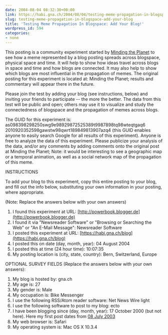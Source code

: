 ```yaml
---
date: 2004-08-04 08:32:30+00:00
link: https://habi.gna.ch/2004/08/04/testing-meme-propagation-in-blogspace-add-your-blog/
slug: testing-meme-propagation-in-blogspace-add-your-blog
title: 'Testing Meme Propagation In Blogspace: Add Your Blog!'
wordpress_id: 594
categories:
- none
---
```


This posting is a community experiment started by [Minding the Planet](http://novaspivack.typepad.com/nova_spivacks_weblog/2004/08/a_sonar_ping_of.html) to see how a meme represented by a blog posting spreads across blogspace, physical space and time. It will help to show how ideas travel across blogs in space and time and how blogs are connected. It may also help to show which blogs are most influential in the propagation of memes. The original posting for this experiment is located at: Minding the Planet; results and commentary will appear there in the future. 

 Please join the test by adding your blog (see instructions, below) and inviting your friends to participate -- the more the better. The data from this test will be public and open; others may use it to visualize and study the connectedness of blogspace and the propagation of memes across blogs. 

 The GUID for this experiment is: as098398298250swg9e98929872525389t9987898tq98wteqtgaq6 2010920352598gawstw98qwrt189849813907azq4 (this GUID enables anyone to easily search Google for all results of this experiment). Anyone is free to analyze the data of this experiment. Please publicize your analysis of the data, and/or any comments by adding comments onto the original post at Minding the Planet; Note: it would be interesting to see a geographic map or a temporal animation, as well as a social network map of the propagation of this meme. 

 INSTRUCTIONS 

 To add your blog to this experiment, copy this entire posting to your blog, and fill out the info below, substituting your own information in your posting, where appropriate. 

 (Note: Replace the answers below with your own answers) 
 1. I found this experiment at URL: [http://powerbook.blogger.de](http://powerbook.blogger.de) 
 2. I found it via "Newsreader Software" or "Browsing or Searching the Web" or "An E-Mail Message": Newsreader Software 
 3. I posted this experiment at URL: [https://habi.gna.ch/blog](https://habi.gna.ch/blog) 
 4. I posted this on date (day, month, year): 04 August 2004 
 5. I posted this at time (24 hour time): 10:07:35 
 6. My posting location is (city, state, country): Bern, Switzerland, Europe

 OPTIONAL SURVEY FIELDS (Replace the answers below with your own answers): 
 1. My blog is hosted by: gna.ch
 2. My age is: 27
 3. My gender is: Male 
 4. My occupation is: Bike Messenger
 5. I use the following RSS/Atom reader software: Net News Wire light 
 6. I use the following software to post to my blog: ecto 
 7. I have been blogging since (day, month, year): 17 October 2000 (but not here). Here my first post dates from [08 July 2003](https://habi.gna.ch/blog/archives/000003.html) 
 8. My web browser is: Safari
 9. My operating system is: Mac OS X 10.3.4
